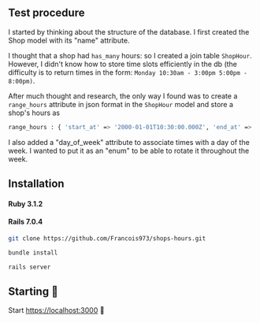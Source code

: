 ## Test procedure

I started by thinking about the structure of the database. I first created the Shop model with its "name" attribute. 

I thought that a shop had ```has_many``` hours: so I created a join table ```ShopHour```. However, I didn't know how to store time slots efficiently in the db (the difficulty is to return times in the form: ```Monday 10:30am - 3:00pm 5:00pm - 8:00pm)```. 

After much thought and research, the only way I found was to create a ```range_hours``` attribute in json format in the ```ShopHour``` model and store a shop's hours as
 
```sh
range_hours : { 'start_at' => '2000-01-01T10:30:00.000Z', 'end_at' => '2000-01-01T15:00:00.000Z' } # json
```

I also added a "day_of_week" attribute to associate times with a day of the week.  I wanted to put it as an "enum" to be able to rotate it throughout the week. 

## Installation

#### Ruby 3.1.2 
#### Rails 7.0.4

```sh
git clone https://github.com/Francois973/shops-hours.git
```

```sh
bundle install
```

```sh
rails server
```


## Starting 🚀

Start [https://localhost:3000](https://localhost:3000) 💎
